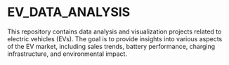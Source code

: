 # EV_DATA_ANALYSIS
This repository contains data analysis and visualization projects related to electric vehicles (EVs). The goal is to provide insights into various aspects of the EV market, including sales trends, battery performance, charging infrastructure, and environmental impact.
